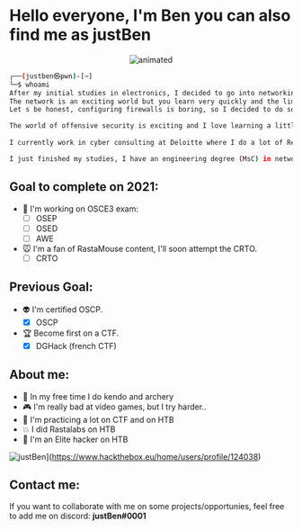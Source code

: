 # **Hello everyone, I'm Ben you can also find me as justBen**

<p align="center">
  <img src="https://i.imgur.com/vRU0Fum.gif?noredirect" alt="animated" />
</p>

```bash
┌──(justben㉿pwn)-[~]
└─$ whoami
After my initial studies in electronics, I decided to go into networking.
The network is an exciting world but you learn very quickly and the limits are reached very quickly. I was a network architect as a hobby, then I configured firewalls for companies.
Let s be honest, configuring firewalls is boring, so I decided to do something I really liked, which was to become a pentester.

The world of offensive security is exciting and I love learning a little more every day.
 
I currently work in cyber consulting at Deloitte where I do a lot of RedTeam and internal penetration tests.

I just finished my studies, I have an engineering degree (MsC) in network and security, so if you have a job to offer me why not. Contact me and we'll see together! 
```
## Goal to complete on 2021:

 - :no_bell: I'm working on OSCE3 exam:
	 - [ ] OSEP
	 - [ ] OSED
	 - [ ] AWE
- :mouse: I'm a fan of RastaMouse content, I'll soon attempt the CRTO.
	- [ ] CRTO
## Previous Goal: 

- :alien: I'm certified OSCP. 
	 - [X] OSCP
- :trophy: Become first on a CTF.
	 - [X] DGHack (french CTF)

## About me:
 - :tokyo_tower: In my free time I do kendo and archery
 - :video_game: I'm really bad at video games, but I try harder..
 - :crossed_flags: I'm practicing a lot on CTF and on HTB
 - :collision: I did Rastalabs on HTB
 - :space_invader: I'm an Elite hacker on HTB 
 
 ![justBen](https://www.hackthebox.eu/badge/image/124038)](https://www.hackthebox.eu/home/users/profile/124038)


## Contact me:
If you want to collaborate with me on some projects/opportunies, feel free to add me on discord: **justBen#0001**

<!---
0xjustBen/0xjustBen is a ✨ special ✨ repository because its `README.md` (this file) appears on your GitHub profile.
You can click the Preview link to take a look at your changes.
--->
